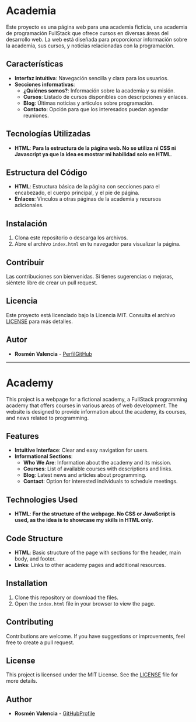 # Academia

Este proyecto es una página web para una academia ficticia, una academia de programación FullStack que ofrece cursos en diversas áreas del desarrollo web. La web está diseñada para proporcionar información sobre la academia, sus cursos, y noticias relacionadas con la programación.

## Características

- **Interfaz intuitiva**: Navegación sencilla y clara para los usuarios.
- **Secciones informativas**:
  - **¿Quiénes somos?**: Información sobre la academia y su misión.
  - **Cursos**: Listado de cursos disponibles con descripciones y enlaces.
  - **Blog**: Últimas noticias y artículos sobre programación.
  - **Contacto**: Opción para que los interesados puedan agendar reuniones.

## Tecnologías Utilizadas

- **HTML**: **Para la estructura de la página web. No se utiliza ni CSS ni Javascript ya que la idea es mostrar mi habilidad solo en HTML**.

## Estructura del Código

- **HTML**: Estructura básica de la página con secciones para el encabezado, el cuerpo principal, y el pie de página.
- **Enlaces**: Vínculos a otras páginas de la academia y recursos adicionales.

## Instalación

1. Clona este repositorio o descarga los archivos.
2. Abre el archivo `index.html` en tu navegador para visualizar la página.

## Contribuir

Las contribuciones son bienvenidas. Si tienes sugerencias o mejoras, siéntete libre de crear un pull request.

## Licencia
Este proyecto está licenciado bajo la Licencia MIT. Consulta el archivo [LICENSE](LICENSE) para más detalles.

## Autor

- **Rosmén Valencia** - [PerfilGitHub](https://github.com/RosmenPro)

---

# Academy

This project is a webpage for a fictional academy, a FullStack programming academy that offers courses in various areas of web development. The website is designed to provide information about the academy, its courses, and news related to programming.

## Features

- **Intuitive Interface**: Clear and easy navigation for users.
- **Informational Sections**:
  - **Who We Are**: Information about the academy and its mission.
  - **Courses**: List of available courses with descriptions and links.
  - **Blog**: Latest news and articles about programming.
  - **Contact**: Option for interested individuals to schedule meetings.

## Technologies Used

- **HTML**: **For the structure of the webpage. No CSS or JavaScript is used, as the idea is to showcase my skills in HTML only**.

## Code Structure

- **HTML**: Basic structure of the page with sections for the header, main body, and footer.
- **Links**: Links to other academy pages and additional resources.

## Installation

1. Clone this repository or download the files.
2. Open the `index.html` file in your browser to view the page.

## Contributing

Contributions are welcome. If you have suggestions or improvements, feel free to create a pull request.

## License

This project is licensed under the MIT License. See the [LICENSE](LICENSE) file for more details.

## Author

- **Rosmén Valencia** - [GitHubProfile](https://github.com/RosmenPro)



